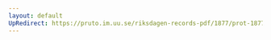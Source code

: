 ```yaml
---
layout: default
UpRedirect: https://pruto.im.uu.se/riksdagen-records-pdf/1877/prot-1877--ak--033/prot-1877--ak--033_017.pdf
---
```

